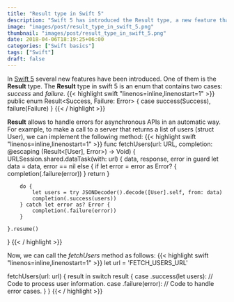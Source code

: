 ```yaml
---
title: "Result type in Swift 5"
description: "Swift 5 has introduced the Result type, a new feature that will allow us to improve error handling in asynchronous APIs."
image: "images/post/result_type_in_swift_5.png"
thumbnail: "images/post/result_type_in_swift_5.png"
date: 2018-04-06T18:19:25+06:00
categories: ["Swift basics"]
tags: ["Swift"]
draft: false
---
```


In [Swift 5](https://swift.org/blog/swift-5-released/) several new features have been introduced. One of them is the **Result** type. The **Result** type in swift 5 is an enum that contains two cases: *success* and *failure*.
{{< highlight swift  "linenos=inline,linenostart=1" >}}
public enum Result<Success, Failure: Error> {
    case success(Success), failure(Failure)
}
{{< / highlight >}}

**Result** allows to handle errors for asynchronous APIs in an automatic way. For example, to make a call to a server that returns a list of users (struct User), we can implement the following method:
{{< highlight swift  "linenos=inline,linenostart=1" >}}
func fetchUsers(url: URL, completion: @escaping (Result<[User], Error>) -> Void) {
    URLSession.shared.dataTask(with: url) { data, response, error in
        guard let data = data, error == nil else {
            if let error = error as Error? {
                completion(.failure(error))
            }
            return
        }

        do {
            let users = try JSONDecoder().decode([User].self, from: data)
            completion(.success(users))
        } catch let error as? Error {
            completion(.failure(error))
        }

    }.resume()
}
{{< / highlight >}}

Now, we can call the *fetchUsers* method as follows:
{{< highlight swift  "linenos=inline,linenostart=1" >}}
let  url = 'FETCH_USERS_URL'

fetchUsers(url: url) { result in
    switch result {
        case .success(let users):
            // Code to process user information.
        case .failure(error):
            // Code to handle error cases.
    }
}
{{< / highlight >}}
